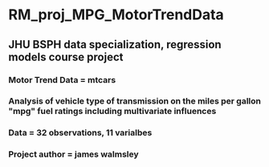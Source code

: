 # RM_proj_MPG_MotorTrendData
## JHU BSPH data specialization, regression models course project
### Motor Trend Data = mtcars
### Analysis of vehicle type of transmission on the miles per gallon "mpg" fuel ratings including multivariate influences
### Data = 32 observations, 11 varialbes
### Project author = james walmsley
